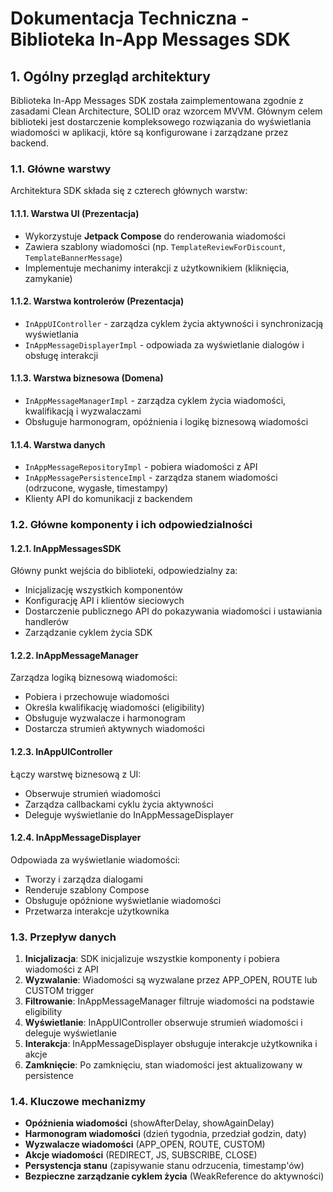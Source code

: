 # Dokumentacja Techniczna - Biblioteka In-App Messages SDK

## 1. Ogólny przegląd architektury

Biblioteka In-App Messages SDK została zaimplementowana zgodnie z zasadami Clean Architecture, SOLID oraz wzorcem MVVM. Głównym celem biblioteki jest dostarczenie kompleksowego rozwiązania do wyświetlania wiadomości w aplikacji, które są konfigurowane i zarządzane przez backend.

### 1.1. Główne warstwy

Architektura SDK składa się z czterech głównych warstw:

#### 1.1.1. Warstwa UI (Prezentacja)
- Wykorzystuje **Jetpack Compose** do renderowania wiadomości
- Zawiera szablony wiadomości (np. `TemplateReviewForDiscount`, `TemplateBannerMessage`)
- Implementuje mechanimy interakcji z użytkownikiem (kliknięcia, zamykanie)

#### 1.1.2. Warstwa kontrolerów (Prezentacja)
- `InAppUIController` - zarządza cyklem życia aktywności i synchronizacją wyświetlania
- `InAppMessageDisplayerImpl` - odpowiada za wyświetlanie dialogów i obsługę interakcji

#### 1.1.3. Warstwa biznesowa (Domena)
- `InAppMessageManagerImpl` - zarządza cyklem życia wiadomości, kwalifikacją i wyzwalaczami
- Obsługuje harmonogram, opóźnienia i logikę biznesową wiadomości

#### 1.1.4. Warstwa danych
- `InAppMessageRepositoryImpl` - pobiera wiadomości z API
- `InAppMessagePersistenceImpl` - zarządza stanem wiadomości (odrzucone, wygasłe, timestampy)
- Klienty API do komunikacji z backendem

### 1.2. Główne komponenty i ich odpowiedzialności

#### 1.2.1. InAppMessagesSDK
Główny punkt wejścia do biblioteki, odpowiedzialny za:
- Inicjalizację wszystkich komponentów
- Konfigurację API i klientów sieciowych
- Dostarczenie publicznego API do pokazywania wiadomości i ustawiania handlerów
- Zarządzanie cyklem życia SDK

#### 1.2.2. InAppMessageManager
Zarządza logiką biznesową wiadomości:
- Pobiera i przechowuje wiadomości
- Określa kwalifikację wiadomości (eligibility)
- Obsługuje wyzwalacze i harmonogram
- Dostarcza strumień aktywnych wiadomości

#### 1.2.3. InAppUIController
Łączy warstwę biznesową z UI:
- Obserwuje strumień wiadomości
- Zarządza callbackami cyklu życia aktywności
- Deleguje wyświetlanie do InAppMessageDisplayer

#### 1.2.4. InAppMessageDisplayer
Odpowiada za wyświetlanie wiadomości:
- Tworzy i zarządza dialogami
- Renderuje szablony Compose
- Obsługuje opóźnione wyświetlanie wiadomości
- Przetwarza interakcje użytkownika

### 1.3. Przepływ danych

1. **Inicjalizacja**: SDK inicjalizuje wszystkie komponenty i pobiera wiadomości z API
2. **Wyzwalanie**: Wiadomości są wyzwalane przez APP_OPEN, ROUTE lub CUSTOM trigger
3. **Filtrowanie**: InAppMessageManager filtruje wiadomości na podstawie eligibility
4. **Wyświetlanie**: InAppUIController obserwuje strumień wiadomości i deleguje wyświetlanie
5. **Interakcja**: InAppMessageDisplayer obsługuje interakcje użytkownika i akcje
6. **Zamknięcie**: Po zamknięciu, stan wiadomości jest aktualizowany w persistence

### 1.4. Kluczowe mechanizmy

- **Opóźnienia wiadomości** (showAfterDelay, showAgainDelay)
- **Harmonogram wiadomości** (dzień tygodnia, przedział godzin, daty)
- **Wyzwalacze wiadomości** (APP_OPEN, ROUTE, CUSTOM)
- **Akcje wiadomości** (REDIRECT, JS, SUBSCRIBE, CLOSE)
- **Persystencja stanu** (zapisywanie stanu odrzucenia, timestamp'ów)
- **Bezpieczne zarządzanie cyklem życia** (WeakReference do aktywności)
